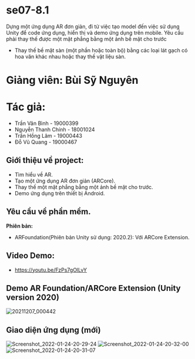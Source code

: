 # se07-8.1
Dựng một ứng dụng AR đơn giản, đi từ việc tạo model đến việc sử dụng Unity để code ứng dụng, hiển thị và demo ứng dụng trên mobile. Yêu cầu phải thay thế được một mặt phẳng bằng một ảnh bề mặt cho trước
- Thay thế bề mặt sàn (một phần hoặc toàn bộ) bằng các loại lát gạch có hoa văn khác nhau hoặc thay thế vật liệu sàn.
# Giảng viên: Bùi Sỹ Nguyên

# Tác giả:
- Trần Văn Bình - 19000399
- Nguyễn Thanh Chính - 18001024
- Trần Hồng Lâm - 19000443
- Đỗ Vũ Quang - 19000467
## Giới thiệu về project:
- Tìm hiểu về AR.
- Tạo một ứng dụng AR đơn giản (ARCore).
- Thay thế một mặt phẳng bằng một ảnh bề mặt cho trước.
- Demo ứng dụng trên thiết bị Android.
## Yêu cầu về phần mềm.

**Phiên bản:**
- ARFoundation(Phiên bản Unity sử dụng: 2020.2): Với ARCore Extension.

## Video Demo:
- https://youtu.be/FzPs7gOlLvY

## Demo AR Foundation/ARCore Extension (Unity version 2020)
![20211207_000442](https://user-images.githubusercontent.com/92351087/144957777-81a3428b-4898-4212-b9f6-1feeed1cef04.gif)

## Giao diện ứng dụng (mới)
![Screenshot_2022-01-24-20-29-24](https://user-images.githubusercontent.com/92351087/150792487-15df7db8-e0b5-469e-8a69-805f85318b12.png)
![Screenshot_2022-01-24-20-32-00](https://user-images.githubusercontent.com/92351087/150792707-c0717014-3487-4e5d-9682-8c894245f4c8.png)
![Screenshot_2022-01-24-20-31-07](https://user-images.githubusercontent.com/92351087/150792642-82414a2d-beb0-4c78-be0c-2169e878bbbd.png)
